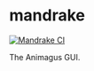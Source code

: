 # mandrake

[![Mandrake CI](https://github.com/nervosnetwork/mandrake/workflows/Mandrake%20CI/badge.svg)](https://github.com/nervosnetwork/mandrake/actions?query=workflow%3A%22Mandrake+CI%22)

The Animagus GUI.
